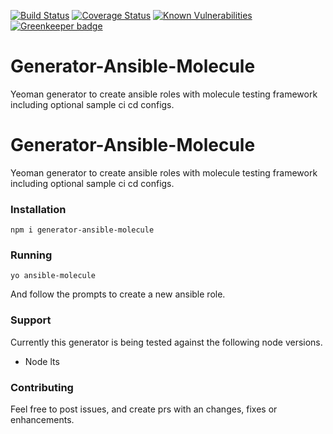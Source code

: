 [![Build Status](https://travis-ci.com/Aaron-K-T-Berry/generator-ansible-molecule.svg?branch=master)](https://travis-ci.com/Aaron-K-T-Berry/generator-ansible-molecule)
[![Coverage Status](https://coveralls.io/repos/github/Aaron-K-T-Berry/generator-ansible-molecule/badge.svg?branch=master)](https://coveralls.io/github/Aaron-K-T-Berry/generator-ansible-molecule?branch=master)
[![Known Vulnerabilities](https://snyk.io/test/github/Aaron-K-T-Berry/generator-ansible-molecule/badge.svg)](https://snyk.io/test/github/Aaron-K-T-Berry/generator-ansible-molecule)
[![Greenkeeper badge](https://badges.greenkeeper.io/Aaron-K-T-Berry/generator-ansible-molecule.svg)](https://greenkeeper.io/)

# Generator-Ansible-Molecule

Yeoman generator to create ansible roles with molecule testing framework including optional sample ci cd configs.

# Generator-Ansible-Molecule

Yeoman generator to create ansible roles with molecule testing framework including optional sample ci cd configs.

### Installation

```
npm i generator-ansible-molecule
```

### Running

```
yo ansible-molecule
```

And follow the prompts to create a new ansible role.

<!-- Some optional arguments available.

| Option               | Description                                          | Type   |
| -------------------- | ---------------------------------------------------- | ------ |
| `role-name`          | name of the role                                     | string |
| `driver-name`        | driver type to use for molecule (Currently not used) | string |
| `prefix-path`        | path from cwd to create the new role                 | string |
| `--include-molecule` | Skip include molecule prompt                         |        |
| `--include-meta`     | Skip include meta prompt                             |        | 

-->

### Support

Currently this generator is being tested against the following node versions.

- Node lts

### Contributing

Feel free to post issues, and create prs with an changes, fixes or enhancements.

<!-- TODO [OPTS+ARGS] Add options and args for use to skip prompts -->
<!-- TODO [GIT] Look at using in built methods for default values -->
<!-- TODO [MOLECULE] Add more ci cd options aim for all free ones on github marketplace -->
<!-- TODO [MOLECULE] Implement molecule driver opts -->
<!-- TODO [MOLECULE] Add more molecule driver opts -->
<!-- TODO [MOLECULE] Cleanup optional molecule files -->
<!-- TODO [MOLECULE] Add prompts for different driver opts -->
